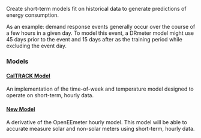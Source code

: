 Create short-term models fit on historical data to generate predictions of energy consumption.

As an example: demand response events generally occur over the course of a few hours in a given day. To model this event, a DRmeter model might use 45 days prior to the event and 15 days after as the training period while excluding the event day.

### Models

#### [CalTRACK Model](site:documentation/drmeter/caltrack_model/methodology)

An implementation of the time-of-week and temperature model designed to operate on short-term, hourly data.

#### [New Model](site:documentation/drmeter/new_model)

A derivative of the OpenEEmeter hourly model. This model will be able to accurate measure solar and non-solar meters using short-term, hourly data.